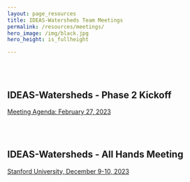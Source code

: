 ```yaml
---
layout: page_resources
title: IDEAS-Watersheds Team Meetings
permalink: /resources/meetings/
hero_image: /img/black.jpg
hero_height: is_fullheight

---
```

<br><br>

## IDEAS-Watersheds - Phase 2 Kickoff

[Meeting Agenda: February 27, 2023](2023-2-27phase2.md)

<br><br>

## IDEAS-Watersheds - All Hands Meeting

[Stanford University, December 9-10, 2023](2023-12-9all_hands.md)

<br><br>
